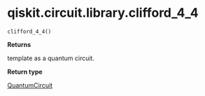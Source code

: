 # qiskit.circuit.library.clifford\_4\_4

<span id="undefined" />

`clifford_4_4()`

**Returns**

template as a quantum circuit.

**Return type**

[QuantumCircuit](qiskit.circuit.QuantumCircuit#qiskit.circuit.QuantumCircuit "qiskit.circuit.QuantumCircuit")
